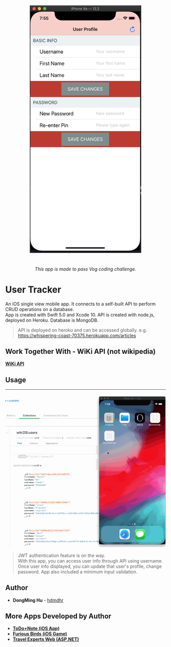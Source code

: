 <h1></h1>

<p align="center">
<img src="images/overview.png" width="350" />
</p>

<h1></h1>
<h6 align="center"> This app is made to pass Vog coding challenge. </h6>

<h1></h1>

# User Tracker
An iOS single view mobile app. It connects to a self-built API to perform CRUD operations on a database. <br>
App is created with Swift 5.0 and Xcode 10.
API is created with node.js, deployed on Heroku.
Database is MongoDB.

> API is deployed on heroku and can be accessed globally. e.g. https://whispering-coast-70375.herokuapp.com/articles

## Work Together With - WiKi API (not wikipedia)
[**WiKi API**](https://github.com/hdmdhr/WiKi-RESTful-API)

## Usage
<img src="images/vog-iOS.gif"> <br>
> JWT authentication feature is on the way. <br>
> With this app, you can access user info through API using username. Once user info displayed, you can update that user's profile, change password. App also included a minimum input validation.

## Author
* **DongMing Hu** - [hdmdhr](https://github.com/hdmdhr)

## More Apps Developed by Author
* [**ToDo+Note (iOS App)**](https://github.com/hdmdhr/ToDo-Note)
* [**Furious Birds (iOS Game)**](https://github.com/hdmdhr/Furious-Birds)
* [**Travel Experts Web (ASP.NET)**](https://github.com/hdmdhr/Travel-Agency-Web-App)
